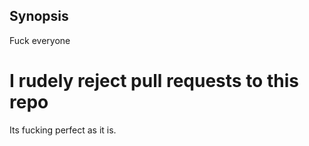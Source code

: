 ## Synopsis
Fuck everyone

# I rudely reject pull requests to this repo
Its fucking perfect as it is.
